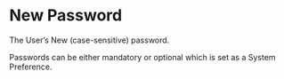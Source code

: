 # New Password

The User’s New (case-sensitive) password.

Passwords can be either mandatory or optional which is set as a System
Preference.
